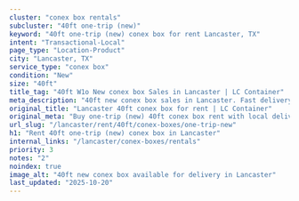 ```yaml
---
cluster: "conex box rentals"
subcluster: "40ft one-trip (new)"
keyword: "40ft one-trip (new) conex box for rent Lancaster, TX"
intent: "Transactional-Local"
page_type: "Location-Product"
city: "Lancaster, TX"
service_type: "conex box"
condition: "New"
size: "40ft"
title_tag: "40ft W1o New conex box Sales in Lancaster | LC Container"
meta_description: "40ft new conex box sales in Lancaster. Fast delivery, competitive pricing. Serving conex boxes area. Quote ID: F6G. Call (214) 524-4168 for your free quote today."
original_title: "Lancaster 40ft conex box for rent | LC Container"
original_meta: "Buy one-trip (new) 40ft conex box rent with local delivery in Lancaster, TX. LC Container — local Since 2003. Request a fast quote today."
url_slug: "/lancaster/rent/40ft/conex-boxes/one-trip-new"
h1: "Rent 40ft one-trip (new) conex box in Lancaster"
internal_links: "/lancaster/conex-boxes/rentals"
priority: 3
notes: "2"
noindex: true
image_alt: "40ft new conex box available for delivery in Lancaster"
last_updated: "2025-10-20"
---
```


<!-- TODO: Add unique city/inventory copy, images, and internal links here. -->
